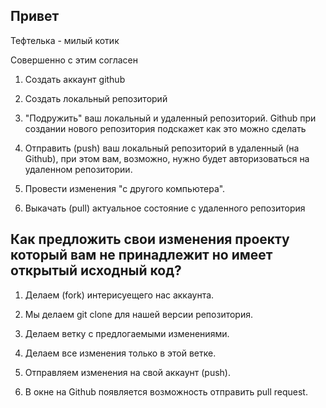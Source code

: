 ## Привет

Тефтелька - милый котик 

Совершенно с этим согласен

1. Создать аккаунт github

2. Создать локальный репозиторий

3. "Подружить" ваш локальный и удаленный репозиторий. Github при создании нового репозитория подскажет как это можно сделать

4. Отправить (push) ваш локальный репозиторий в удаленный (на Github), при этом вам, возможно, нужно будет авторизоваться на удаленном репозитории.

5. Провести изменения "с другого компьютера".

6. Выкачать (pull) актуальное состояние с удаленного репозитория 

## Как предложить свои изменения проекту который вам не принадлежит но имеет открытый исходный код?

1. Делаем (fork) интерисуещего нас аккаунта.

2. Мы делаем git clone для нашей версии репозитория.

3. Делаем ветку с предлогаемыми изменениями.

4. Делаем все изменения только в этой ветке.

5. Отправляем изменения на свой аккаунт (push).

6. В окне на Github появляется возможность отправить pull request.